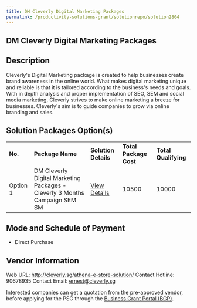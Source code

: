 ```yaml
---
title: DM Cleverly Digital Marketing Packages
permalink: /productivity-solutions-grant/solutionrepo/solution2804
---
```


## DM Cleverly Digital Marketing Packages

## Description

Cleverly's Digital Marketing package is created to help businesses create brand awareness in the online world. What makes digital marketing unique and reliable is that it is tailored according to the business's needs and goals. With in depth analysis and proper implementation of SEO, SEM and social media marketing, Cleverly strives to make online marketing a breeze for businesses. Cleverly's aim is to guide companies to grow via online branding and sales.

## Solution Packages Option(s)

<table>
<tr>
<td><b>No.</b></td>
<td><b>Package Name</b></td>
<td><b>Solution Details</b></td>
<td><b>Total Package Cost</b></td>
<td><b>Total Qualifying</b></td>
</tr>
<tr>
<td>Option 1</td>
<td>DM Cleverly Digital Marketing Packages - Cleverly 3 Months Campaign SEM SM</td>
<td><a href='https://www.gobusiness.gov.sg/images/psg/DM_Cleverly_20210380_Desensitised_Annex_3_Part_56.pdf'>View Details</a></td>
<td>10500</td>
<td>10000</td>
</tr>
</table>

## Mode and Schedule of Payment

 - Direct Purchase

## Vendor Information

 Web URL: http://cleverly.sg/athena-e-store-solution/ 
Contact Hotline: 90678935 
Contact Email: ernest@cleverly.sg 


Interested companies can get a quotation from the pre-approved vendor, before applying for the PSG through the <a href='https://www.businessgrants.gov.sg/'>Business Grant Portal (BGP)</a>.

<script src="/jquery/resize-tables.js"></script>
